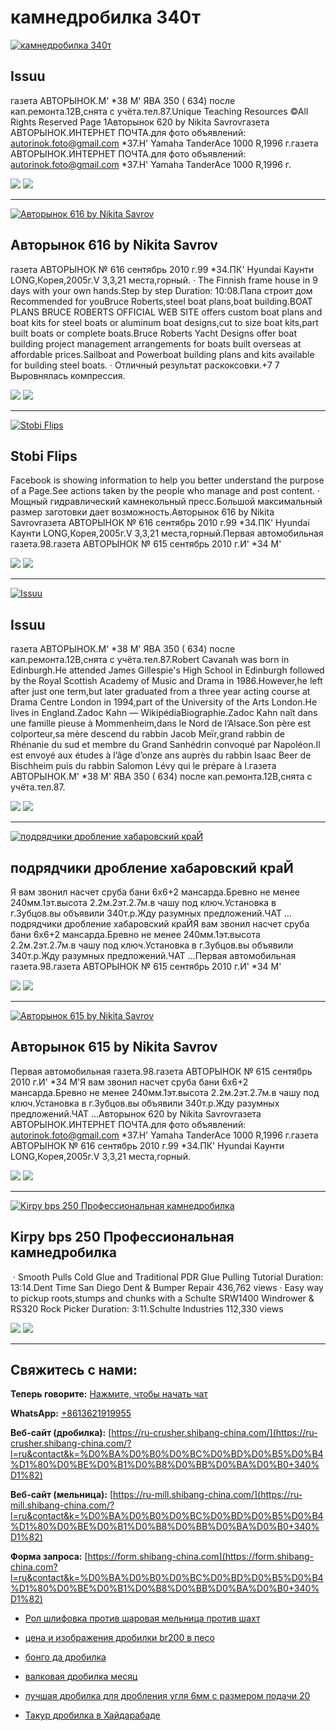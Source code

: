 # камнедробилка 340т

<a href="https://swt.shibang-china.com/?l=ru&img&k=%D0%BA%D0%B0%D0%BC%D0%BD%D0%B5%D0%B4%D1%80%D0%BE%D0%B1%D0%B8%D0%BB%D0%BA%D0%B0+340%D1%82" target="_blank">![камнедробилка 340т](http://static.shibang-china.com/all-800x300/401.jpg)</a>

## Issuu
газета АВТОРЫНОК.М' *38 М' ЯВА 350 ( 634) после кап.ремонта.12В,снята с учёта.тел.87.Unique Teaching Resources &#169;All Rights Reserved Page 1Авторынок 620 by Nikita Savrovгазета АВТОРЫНОК.ИНТЕРНЕТ ПОЧТА.для фото объявлений: autorinok.foto@gmail.com *37.Н' Yamaha TanderAce 1000 R,1996 г.газета АВТОРЫНОК.ИНТЕРНЕТ ПОЧТА.для фото объявлений: autorinok.foto@gmail.com *37.Н' Yamaha TanderAce 1000 R,1996 г.


<a href="https://whatsapp.shibangsoft.com/WhatsApp.php" target="_blank" title="WhatsApp">![](http://static.shibang-china.com/icon/whatsapp.png)</a> <a href="https://swt.shibang-china.com/?l=ru&icon&k=%D0%BA%D0%B0%D0%BC%D0%BD%D0%B5%D0%B4%D1%80%D0%BE%D0%B1%D0%B8%D0%BB%D0%BA%D0%B0+340%D1%82" target="_blank">![](http://static.shibang-china.com/icon/chat-ru.png)</a>

---

<a href="https://swt.shibang-china.com/?l=ru&img&k=%D0%BA%D0%B0%D0%BC%D0%BD%D0%B5%D0%B4%D1%80%D0%BE%D0%B1%D0%B8%D0%BB%D0%BA%D0%B0+340%D1%82" target="_blank">![Авторынок 616 by Nikita Savrov](http://static.shibang-china.com/all-800x300/479.jpg)</a>

## Авторынок 616 by Nikita Savrov
газета АВТОРЫНОК № 616 сентябрь 2010 г.99 *34.ПК' Hyundai Каунти LONG,Корея,2005г.V 3,3,21 места,горный.&nbsp;&#0183;&#32;The Finnish frame house in 9 days with your own hands.Step by step Duration: 10:08.Папа строит дом Recommended for youBruce Roberts,steel boat plans,boat building.BOAT PLANS BRUCE ROBERTS OFFICIAL WEB SITE offers custom boat plans and boat kits for steel boats or aluminum boat designs,cut to size boat kits,part built boats or complete boats.Bruce Roberts Yacht Designs offer boat building project management arrangements for boats built overseas at affordable prices.Sailboat and Powerboat building plans and kits available for building steel boats.&nbsp;&#0183;&#32;Отличный результат раскоксовки.+7 7 Выровнялась компрессия.


<a href="https://whatsapp.shibangsoft.com/WhatsApp.php" target="_blank" title="WhatsApp">![](http://static.shibang-china.com/icon/whatsapp.png)</a> <a href="https://swt.shibang-china.com/?l=ru&icon&k=%D0%BA%D0%B0%D0%BC%D0%BD%D0%B5%D0%B4%D1%80%D0%BE%D0%B1%D0%B8%D0%BB%D0%BA%D0%B0+340%D1%82" target="_blank">![](http://static.shibang-china.com/icon/chat-ru.png)</a>

---

<a href="https://swt.shibang-china.com/?l=ru&img&k=%D0%BA%D0%B0%D0%BC%D0%BD%D0%B5%D0%B4%D1%80%D0%BE%D0%B1%D0%B8%D0%BB%D0%BA%D0%B0+340%D1%82" target="_blank">![Stobi Flips](http://static.shibang-china.com/all-800x300/302.jpg)</a>

## Stobi Flips
Facebook is showing information to help you better understand the purpose of a Page.See actions taken by the people who manage and post content.&nbsp;&#0183;&#32;Мощный гидравлический камнекольный пресс.Большой максимальный размер заготовки дает возможность.Авторынок 616 by Nikita Savrovгазета АВТОРЫНОК № 616 сентябрь 2010 г.99 *34.ПК' Hyundai Каунти LONG,Корея,2005г.V 3,3,21 места,горный.Первая автомобильная газета.98.газета АВТОРЫНОК № 615 сентябрь 2010 г.И' *34 М'


<a href="https://whatsapp.shibangsoft.com/WhatsApp.php" target="_blank" title="WhatsApp">![](http://static.shibang-china.com/icon/whatsapp.png)</a> <a href="https://swt.shibang-china.com/?l=ru&icon&k=%D0%BA%D0%B0%D0%BC%D0%BD%D0%B5%D0%B4%D1%80%D0%BE%D0%B1%D0%B8%D0%BB%D0%BA%D0%B0+340%D1%82" target="_blank">![](http://static.shibang-china.com/icon/chat-ru.png)</a>

---

<a href="https://swt.shibang-china.com/?l=ru&img&k=%D0%BA%D0%B0%D0%BC%D0%BD%D0%B5%D0%B4%D1%80%D0%BE%D0%B1%D0%B8%D0%BB%D0%BA%D0%B0+340%D1%82" target="_blank">![Issuu](http://static.shibang-china.com/all-800x300/986.jpg)</a>

## Issuu
газета АВТОРЫНОК.М' *38 М' ЯВА 350 ( 634) после кап.ремонта.12В,снята с учёта.тел.87.Robert Cavanah was born in Edinburgh.He attended James Gillespie's High School in Edinburgh followed by the Royal Scottish Academy of Music and Drama in 1986.However,he left after just one term,but later graduated from a three year acting course at Drama Centre London in 1994,part of the University of the Arts London.He lives in England.Zadoc Kahn — Wikip&#233;diaBiographie.Zadoc Kahn na&#238;t dans une famille pieuse &#224; Mommenheim,dans le Nord de l’Alsace.Son p&#232;re est colporteur,sa m&#232;re descend du rabbin Jacob Me&#239;r,grand rabbin de Rh&#233;nanie du sud et membre du Grand Sanh&#233;drin convoqu&#233; par Napol&#233;on.Il est envoy&#233; aux &#233;tudes &#224; l’&#226;ge d’onze ans aupr&#232;s du rabbin Isaac Beer de Bischheim puis du rabbin Salomon L&#233;vy qui le pr&#233;pare &#224; l.газета АВТОРЫНОК.М' *38 М' ЯВА 350 ( 634) после кап.ремонта.12В,снята с учёта.тел.87.


<a href="https://whatsapp.shibangsoft.com/WhatsApp.php" target="_blank" title="WhatsApp">![](http://static.shibang-china.com/icon/whatsapp.png)</a> <a href="https://swt.shibang-china.com/?l=ru&icon&k=%D0%BA%D0%B0%D0%BC%D0%BD%D0%B5%D0%B4%D1%80%D0%BE%D0%B1%D0%B8%D0%BB%D0%BA%D0%B0+340%D1%82" target="_blank">![](http://static.shibang-china.com/icon/chat-ru.png)</a>

---

<a href="https://swt.shibang-china.com/?l=ru&img&k=%D0%BA%D0%B0%D0%BC%D0%BD%D0%B5%D0%B4%D1%80%D0%BE%D0%B1%D0%B8%D0%BB%D0%BA%D0%B0+340%D1%82" target="_blank">![подрядчики дробление хабаровский краЙ](http://static.shibang-china.com/all-800x300/1440.jpg)</a>

## подрядчики дробление хабаровский краЙ
Я вам звонил насчет сруба бани 6х6+2 мансарда.Бревно не менее 240мм.1эт.высота 2.2м.2эт.2.7м.в чашу под ключ.Установка в г.Зубцов.вы объявили 340т.р.Жду разумных предложений.ЧАТ …подрядчики дробление хабаровский краЙЯ вам звонил насчет сруба бани 6х6+2 мансарда.Бревно не менее 240мм.1эт.высота 2.2м.2эт.2.7м.в чашу под ключ.Установка в г.Зубцов.вы объявили 340т.р.Жду разумных предложений.ЧАТ …Первая автомобильная газета.98.газета АВТОРЫНОК № 615 сентябрь 2010 г.И' *34 М'


<a href="https://whatsapp.shibangsoft.com/WhatsApp.php" target="_blank" title="WhatsApp">![](http://static.shibang-china.com/icon/whatsapp.png)</a> <a href="https://swt.shibang-china.com/?l=ru&icon&k=%D0%BA%D0%B0%D0%BC%D0%BD%D0%B5%D0%B4%D1%80%D0%BE%D0%B1%D0%B8%D0%BB%D0%BA%D0%B0+340%D1%82" target="_blank">![](http://static.shibang-china.com/icon/chat-ru.png)</a>

---

<a href="https://swt.shibang-china.com/?l=ru&img&k=%D0%BA%D0%B0%D0%BC%D0%BD%D0%B5%D0%B4%D1%80%D0%BE%D0%B1%D0%B8%D0%BB%D0%BA%D0%B0+340%D1%82" target="_blank">![Авторынок 615 by Nikita Savrov](http://static.shibang-china.com/all-800x300/915.jpg)</a>

## Авторынок 615 by Nikita Savrov
Первая автомобильная газета.98.газета АВТОРЫНОК № 615 сентябрь 2010 г.И' *34 М'Я вам звонил насчет сруба бани 6х6+2 мансарда.Бревно не менее 240мм.1эт.высота 2.2м.2эт.2.7м.в чашу под ключ.Установка в г.Зубцов.вы объявили 340т.р.Жду разумных предложений.ЧАТ …Авторынок 620 by Nikita Savrovгазета АВТОРЫНОК.ИНТЕРНЕТ ПОЧТА.для фото объявлений: autorinok.foto@gmail.com *37.Н' Yamaha TanderAce 1000 R,1996 г.газета АВТОРЫНОК № 616 сентябрь 2010 г.99 *34.ПК' Hyundai Каунти LONG,Корея,2005г.V 3,3,21 места,горный.


<a href="https://whatsapp.shibangsoft.com/WhatsApp.php" target="_blank" title="WhatsApp">![](http://static.shibang-china.com/icon/whatsapp.png)</a> <a href="https://swt.shibang-china.com/?l=ru&icon&k=%D0%BA%D0%B0%D0%BC%D0%BD%D0%B5%D0%B4%D1%80%D0%BE%D0%B1%D0%B8%D0%BB%D0%BA%D0%B0+340%D1%82" target="_blank">![](http://static.shibang-china.com/icon/chat-ru.png)</a>

---

<a href="https://swt.shibang-china.com/?l=ru&img&k=%D0%BA%D0%B0%D0%BC%D0%BD%D0%B5%D0%B4%D1%80%D0%BE%D0%B1%D0%B8%D0%BB%D0%BA%D0%B0+340%D1%82" target="_blank">![Kirpy bps 250 Профессиональная камнедробилка](http://static.shibang-china.com/all-800x300/971.jpg)</a>

## Kirpy bps 250 Профессиональная камнедробилка
&nbsp;&#0183;&#32;Smooth Pulls Cold Glue and Traditional PDR Glue Pulling Tutorial Duration: 13:14.Dent Time San Diego Dent &amp; Bumper Repair 436,762 views&nbsp;&#0183;&#32;Easy way to pickup roots,stumps and chunks with a Schulte SRW1400 Windrower &amp; RS320 Rock Picker Duration: 3:11.Schulte Industries 112,330 views

<a href="https://whatsapp.shibangsoft.com/WhatsApp.php" target="_blank" title="WhatsApp">![](http://static.shibang-china.com/icon/whatsapp.png)</a> <a href="https://swt.shibang-china.com/?l=ru&icon&k=%D0%BA%D0%B0%D0%BC%D0%BD%D0%B5%D0%B4%D1%80%D0%BE%D0%B1%D0%B8%D0%BB%D0%BA%D0%B0+340%D1%82" target="_blank">![](http://static.shibang-china.com/icon/chat-ru.png)</a>

---
## Свяжитесь с нами:

**Теперь говорите:** [Нажмите, чтобы начать чат](https://swt.shibang-china.com?l=ru&contact&k=%D0%BA%D0%B0%D0%BC%D0%BD%D0%B5%D0%B4%D1%80%D0%BE%D0%B1%D0%B8%D0%BB%D0%BA%D0%B0+340%D1%82)

**WhatsApp:**  [+8613621919955](https://whatsapp.shibangsoft.com/WhatsApp.php)

**Веб-сайт (дробилка):** [https://ru-crusher.shibang-china.com/](https://ru-crusher.shibang-china.com/?l=ru&contact&k=%D0%BA%D0%B0%D0%BC%D0%BD%D0%B5%D0%B4%D1%80%D0%BE%D0%B1%D0%B8%D0%BB%D0%BA%D0%B0+340%D1%82)

**Веб-сайт (мельница):** [https://ru-mill.shibang-china.com/](https://ru-mill.shibang-china.com/?l=ru&contact&k=%D0%BA%D0%B0%D0%BC%D0%BD%D0%B5%D0%B4%D1%80%D0%BE%D0%B1%D0%B8%D0%BB%D0%BA%D0%B0+340%D1%82)

**Форма запроса:** [https://form.shibang-china.com](https://form.shibang-china.com?l=ru&contact&k=%D0%BA%D0%B0%D0%BC%D0%BD%D0%B5%D0%B4%D1%80%D0%BE%D0%B1%D0%B8%D0%BB%D0%BA%D0%B0+340%D1%82)

* [Рол шлифовка против шаровая мельница против шахт](../121/%D0%A0%D0%BE%D0%BB%20%D1%88%D0%BB%D0%B8%D1%84%D0%BE%D0%B2%D0%BA%D0%B0%20%D0%BF%D1%80%D0%BE%D1%82%D0%B8%D0%B2%20%D1%88%D0%B0%D1%80%D0%BE%D0%B2%D0%B0%D1%8F%20%D0%BC%D0%B5%D0%BB%D1%8C%D0%BD%D0%B8%D1%86%D0%B0%20%D0%BF%D1%80%D0%BE%D1%82%D0%B8%D0%B2%20%D1%88%D0%B0%D1%85%D1%82.md)

* [цена и изображения дробилки br200 в песо](../122/%D1%86%D0%B5%D0%BD%D0%B0%20%D0%B8%20%D0%B8%D0%B7%D0%BE%D0%B1%D1%80%D0%B0%D0%B6%D0%B5%D0%BD%D0%B8%D1%8F%20%D0%B4%D1%80%D0%BE%D0%B1%D0%B8%D0%BB%D0%BA%D0%B8%20br200%20%D0%B2%20%D0%BF%D0%B5%D1%81%D0%BE.md)

* [бонго да дробилка](../121/%D0%B1%D0%BE%D0%BD%D0%B3%D0%BE%20%D0%B4%D0%B0%20%D0%B4%D1%80%D0%BE%D0%B1%D0%B8%D0%BB%D0%BA%D0%B0.md)

* [валковая дробилка месяц](../122/%D0%B2%D0%B0%D0%BB%D0%BA%D0%BE%D0%B2%D0%B0%D1%8F%20%D0%B4%D1%80%D0%BE%D0%B1%D0%B8%D0%BB%D0%BA%D0%B0%20%D0%BC%D0%B5%D1%81%D1%8F%D1%86.md)

* [лучшая дробилка для дробления угля 6мм с размером подачи 20](../124/%D0%BB%D1%83%D1%87%D1%88%D0%B0%D1%8F%20%D0%B4%D1%80%D0%BE%D0%B1%D0%B8%D0%BB%D0%BA%D0%B0%20%D0%B4%D0%BB%D1%8F%20%D0%B4%D1%80%D0%BE%D0%B1%D0%BB%D0%B5%D0%BD%D0%B8%D1%8F%20%D1%83%D0%B3%D0%BB%D1%8F%206%D0%BC%D0%BC%20%D1%81%20%D1%80%D0%B0%D0%B7%D0%BC%D0%B5%D1%80%D0%BE%D0%BC%20%D0%BF%D0%BE%D0%B4%D0%B0%D1%87%D0%B8%2020.md)

* [Такур дробилка в Хайдарабаде](../124/%D0%A2%D0%B0%D0%BA%D1%83%D1%80%20%D0%B4%D1%80%D0%BE%D0%B1%D0%B8%D0%BB%D0%BA%D0%B0%20%D0%B2%20%D0%A5%D0%B0%D0%B9%D0%B4%D0%B0%D1%80%D0%B0%D0%B1%D0%B0%D0%B4%D0%B5.md)
